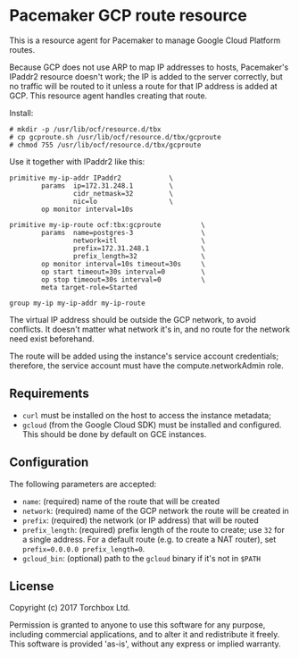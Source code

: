 # Pacemaker GCP route resource

This is a resource agent for Pacemaker to manage Google Cloud Platform routes.

Because GCP does not use ARP to map IP addresses to hosts, Pacemaker's IPaddr2
resource doesn't work; the IP is added to the server correctly, but no traffic
will be routed to it unless a route for that IP address is added at GCP.  This
resource agent handles creating that route.

Install:

```
# mkdir -p /usr/lib/ocf/resource.d/tbx
# cp gcproute.sh /usr/lib/ocf/resource.d/tbx/gcproute
# chmod 755 /usr/lib/ocf/resource.d/tbx/gcproute
```

Use it together with IPaddr2 like this:

```
primitive my-ip-addr IPaddr2            \
        params  ip=172.31.248.1         \
                cidr_netmask=32         \
                nic=lo                  \
        op monitor interval=10s

primitive my-ip-route ocf:tbx:gcproute          \
        params  name=postgres-3                 \
                network=itl                     \
                prefix=172.31.248.1             \
                prefix_length=32                \
        op monitor interval=10s timeout=30s     \
        op start timeout=30s interval=0         \
        op stop timeout=30s interval=0          \
        meta target-role=Started

group my-ip my-ip-addr my-ip-route
```

The virtual IP address should be outside the GCP network, to avoid conflicts.
It doesn't matter what network it's in, and no route for the network need exist
beforehand.

The route will be added using the instance's service account credentials;
therefore, the service account must have the compute.networkAdmin role.

## Requirements

* `curl` must be installed on the host to access the instance metadata;
* `gcloud` (from the Google Cloud SDK) must be installed and configured.  This
  should be done by default on GCE instances.

## Configuration

The following parameters are accepted:

* `name`: (required) name of the route that will be created
* `network`: (required) name of the GCP network the route will be created in
* `prefix`: (required) the network (or IP address) that will be routed
* `prefix_length`: (required) prefix length of the route to create; use `32` for
  a single address.  For a default route (e.g. to create a NAT router), set
  `prefix=0.0.0.0 prefix_length=0`.
* `gcloud_bin`:	(optional) path to the `gcloud` binary if it's not in `$PATH`

## License

Copyright (c) 2017 Torchbox Ltd.

Permission is granted to anyone to use this software for any purpose,
including commercial applications, and to alter it and redistribute it
freely. This software is provided 'as-is', without any express or implied
warranty.
